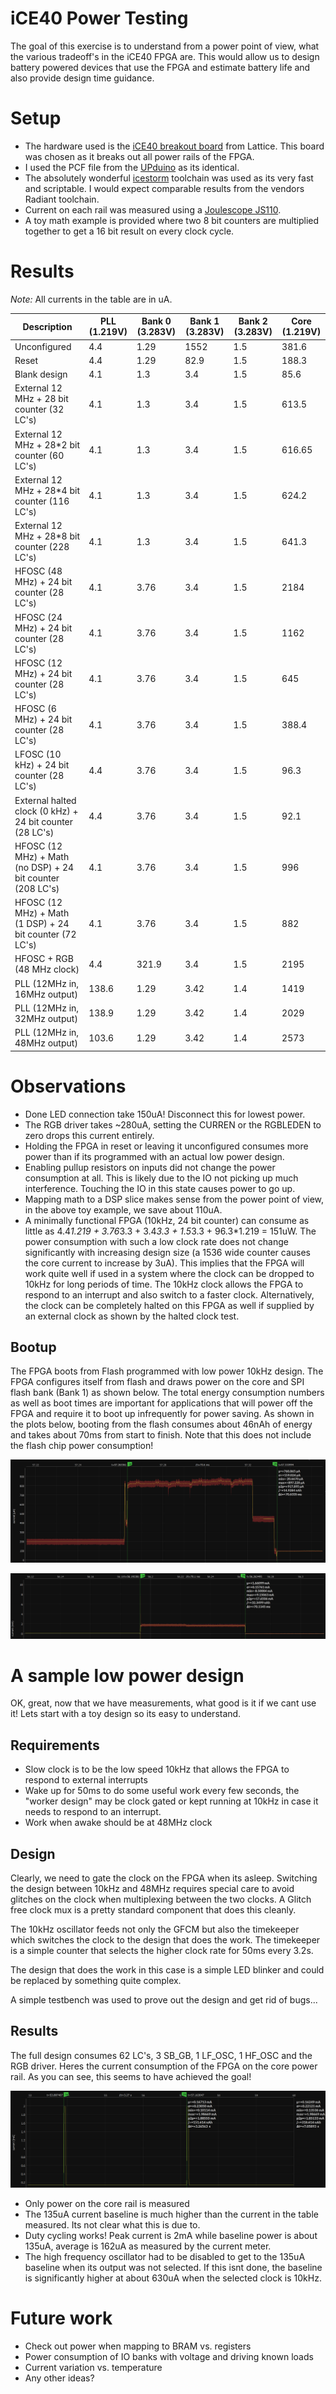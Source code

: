 # iCE40 Power Testing

The goal of this exercise is to understand from a power point of view, what the various tradeoff's in the iCE40 FPGA are. This would allow us to design battery powered devices that use the FPGA and estimate battery life and also provide design time guidance.

# Setup
- The hardware used is the [iCE40 breakout board](https://www.latticesemi.com/en/Products/DevelopmentBoardsAndKits/iCE40UltraPlusBreakoutBoard) from Lattice. This board was chosen as it breaks out all power rails of the FPGA. 
- I used the PCF file from the [UPduino](https://github.com/tinyvision-ai-inc/UPduino-v3.0) as its identical. 
- The absolutely wonderful [icestorm](http://www.clifford.at/icestorm/) toolchain was used as its very fast and scriptable. I would expect comparable results from the vendors Radiant toolchain.
- Current on each rail was measured using a [Joulescope JS110](https://www.joulescope.com/products/joulescope-precision-dc-energy-analyzer).
- A toy math example is provided where two 8 bit counters are multiplied together to get a 16 bit result on every clock cycle.

# Results
_Note:_ All currents in the table are in uA.

| Description | PLL (1.219V) | Bank 0 (3.283V) | Bank 1 (3.283V) | Bank 2 (3.283V)| Core (1.219V)|
| ---         | ---   | ---    | ---    | ---    | ---  |
| Unconfigured | 4.4 | 1.29   | 1552 | 1.5 | 381.6 |
| Reset        | 4.4 | 1.29 | 82.9 | 1.5 | 188.3|
| Blank design | 4.1 | 1.3  | 3.4  | 1.5 | 85.6 |
| External 12 MHz + 28 bit counter (32 LC's) | 4.1 | 1.3  | 3.4  | 1.5 | 613.5 |
| External 12 MHz + 28*2 bit counter (60 LC's) | 4.1 | 1.3  | 3.4  | 1.5 | 616.65 |
| External 12 MHz + 28*4 bit counter (116 LC's) | 4.1 | 1.3  | 3.4  | 1.5 | 624.2 |
| External 12 MHz + 28*8 bit counter (228 LC's) | 4.1 | 1.3  | 3.4  | 1.5 | 641.3 |
| HFOSC (48 MHz) + 24 bit counter (28 LC's) | 4.1 | 3.76 | 3.4 | 1.5 | 2184 |
| HFOSC (24 MHz) + 24 bit counter (28 LC's) | 4.1 | 3.76 | 3.4 | 1.5 | 1162 |
| HFOSC (12 MHz) + 24 bit counter (28 LC's) | 4.1 | 3.76 | 3.4 | 1.5 | 645 |
| HFOSC (6 MHz) + 24 bit counter (28 LC's) | 4.1 | 3.76 | 3.4 | 1.5 | 388.4 |
| LFOSC (10 kHz) + 24 bit counter (28 LC's) | 4.4 | 3.76 | 3.4 | 1.5 | 96.3 |
| External halted clock (0 kHz) + 24 bit counter (28 LC's) | 4.4 | 3.76 | 3.4 | 1.5 | 92.1 |
| HFOSC (12 MHz) + Math (no DSP) + 24 bit counter (208 LC's) | 4.1 | 3.76 | 3.4 | 1.5 | 996 |
| HFOSC (12 MHz) + Math (1 DSP) + 24 bit counter (72 LC's) | 4.1 | 3.76 | 3.4 | 1.5 | 882 |
| HFOSC + RGB (48 MHz clock) | 4.4 | 321.9 | 3.4 | 1.5 | 2195 |
| PLL (12MHz in, 16MHz output) | 138.6 | 1.29 | 3.42 | 1.4 | 1419 |
| PLL (12MHz in, 32MHz output) | 138.9 | 1.29 | 3.42 | 1.4 | 2029 |
| PLL (12MHz in, 48MHz output) | 103.6 | 1.29 | 3.42 | 1.4 | 2573 |

# Observations
- Done LED connection take 150uA! Disconnect this for lowest power.
- The RGB driver takes ~280uA, setting the CURREN or the RGBLEDEN to zero drops this current entirely.
- Holding the FPGA in reset or leaving it unconfigured consumes more power than if its programmed with an actual low power design.
- Enabling pullup resistors on inputs did not change the power consumption at all. This is likely due to the IO not picking up much interference. Touching the IO in this state causes power to go up.
- Mapping math to a DSP slice makes sense from the power point of view, in the above toy example, we save about 110uA.
- A minimally functional FPGA (10kHz, 24 bit counter) can consume as little as 4.4*1.219 + 3.76*3.3 + 3.4*3.3 + 1.5*3.3 + 96.3*1.219 = 151uW. The power consumption with such a low clock rate does not change significantly with increasing design size (a 1536 wide counter causes the core current to increase by 3uA). This implies that the FPGA will work quite well if used in a system where the clock can be dropped to 10kHz for long periods of time. The 10kHz clock allows the FPGA to respond to an interrupt and also switch to a faster clock. Alternatively, the clock can be completely halted on this FPGA as well if supplied by an external clock as shown by the halted clock test.

## Bootup
The FPGA boots from Flash programmed with low power 10kHz design. The FPGA configures itself from flash and draws power on the core and SPI flash bank (Bank 1) as shown below. The total energy consumption numbers as well as boot times are important for applications that will power off the FPGA and require it to boot up infrequently for power saving. As shown in the plots below, booting from the flash consumes about 46nAh of energy and takes about 70ms from start to finish. Note that this does not include the flash chip power consumption!

![ice40 Core power bootup current](ice40_core_bootup.png)

![ice40 IO bank 1 power bootup current](ice40_VIO1_bootup.png)

# A sample low power design
OK, great, now that we have measurements, what good is it if we cant use it! 
Lets start with a toy design so its easy to understand.
## Requirements
- Slow clock is to be the low speed 10kHz that allows the FPGA to respond to external interrupts 
- Wake up for 50ms to do some useful work every few seconds, the "worker design" may be clock gated or kept running at 10kHz in case it needs to respond to an interrupt.
- Work when awake should be at 48MHz clock

## Design
Clearly, we need to gate the clock on the FPGA when its asleep. Switching the design between 10kHz and 48MHz requires special care to avoid glitches on the clock when multiplexing between the two clocks. A Glitch free clock mux is a pretty standard component that does this cleanly.

The 10kHz oscillator feeds not only the GFCM but also the timekeeper which switches the clock to the design that does the work. The timekeeper is a simple counter that selects the higher clock rate for 50ms every 3.2s. 

The design that does the work in this case is a simple LED blinker and could be replaced by something quite complex.

A simple testbench was used to prove out the design and get rid of bugs...

## Results
The full design consumes 62 LC's, 3 SB_GB, 1 LF_OSC, 1 HF_OSC and the RGB driver.
Heres the current consumption of the FPGA on the core power rail. As you can see, this seems to have achieved the goal!

![ICE40  low power design](./lp_design/50ms_wakeup_power.png)

- Only power on the core rail is measured
- The 135uA current baseline is much higher than the current in the table measured. Its not clear what this is due to.
- Duty cycling works! Peak current is 2mA while baseline power is about 135uA, average is 162uA as measured by the current meter.
- The high frequency oscillator had to be disabled to get to the 135uA baseline when its output was not selected. If this isnt done, the baseline is significantly higher at about 630uA when the selected clock is 10kHz.

# Future work
- Check out power when mapping to BRAM vs. registers
- Power consumption of IO banks with voltage and driving known loads
- Current variation vs. temperature
- Any other ideas?